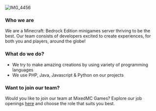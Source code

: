 ![IMG_4456](https://github.com/MixedMC/.github/assets/86055764/bdc8b20a-18f0-4f62-8c8e-9bb616f2301f)

### Who we are

We are a Minecraft: Bedrock Edition minigames server thriving to be the best. Our team consists of developers excited to create experiences, for both you and players, around the globe! 

### What do we do?

- We try to make amazing creations by using variety of programming languages
- We use PHP, Java, Javascript & Python on our projects

### Want to join our team?

Would you like to join our team at MixedMC Games? Explore our job openings [here](https://mixedmc.com/apply) and choose the role that suits you best.

